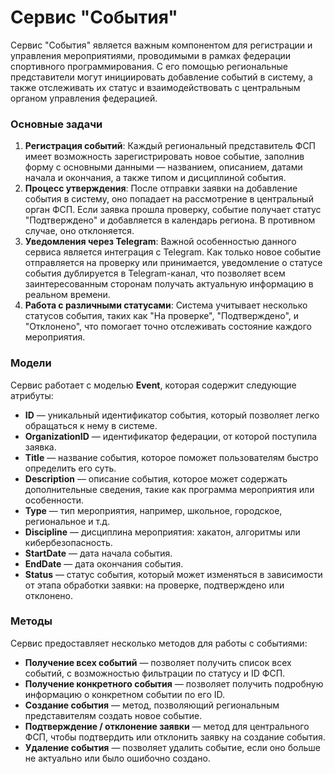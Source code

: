# Сервис "События"

Сервис "События" является важным компонентом для регистрации и управления мероприятиями, проводимыми в рамках федерации спортивного программирования. С его помощью региональные представители могут инициировать добавление событий в систему, а также отслеживать их статус и взаимодействовать с центральным органом управления федерацией.

### Основные задачи

1. **Регистрация событий**: Каждый региональный представитель ФСП имеет возможность зарегистрировать новое событие, заполнив форму с основными данными — названием, описанием, датами начала и окончания, а также типом и дисциплиной события.
2. **Процесс утверждения**: После отправки заявки на добавление события в систему, оно попадает на рассмотрение в центральный орган ФСП. Если заявка прошла проверку, событие получает статус "Подтверждено" и добавляется в календарь региона. В противном случае, оно отклоняется.
3. **Уведомления через Telegram**: Важной особенностью данного сервиса является интеграция с Telegram. Как только новое событие отправляется на проверку или принимается, уведомление о статусе события дублируется в Telegram-канал, что позволяет всем заинтересованным сторонам получать актуальную информацию в реальном времени.
4. **Работа с различными статусами**: Система учитывает несколько статусов события, таких как "На проверке", "Подтверждено", и "Отклонено", что помогает точно отслеживать состояние каждого мероприятия.

### Модели

Сервис работает с моделью **Event**, которая содержит следующие атрибуты:

- **ID** — уникальный идентификатор события, который позволяет легко обращаться к нему в системе.
- **OrganizationID** — идентификатор федерации, от которой поступила заявка.
- **Title** — название события, которое поможет пользователям быстро определить его суть.
- **Description** — описание события, которое может содержать дополнительные сведения, такие как программа мероприятия или особенности.
- **Type** — тип мероприятия, например, школьное, городское, региональное и т.д.
- **Discipline** — дисциплина мероприятия: хакатон, алгоритмы или кибербезопасность.
- **StartDate** — дата начала события.
- **EndDate** — дата окончания события.
- **Status** — статус события, который может изменяться в зависимости от этапа обработки заявки: на проверке, подтверждено или отклонено.

### Методы

Сервис предоставляет несколько методов для работы с событиями:

- **Получение всех событий** — позволяет получить список всех событий, с возможностью фильтрации по статусу и ID ФСП.
- **Получение конкретного события** — позволяет получить подробную информацию о конкретном событии по его ID.
- **Создание события** — метод, позволяющий региональным представителям создать новое событие.
- **Подтверждение / отклонение заявки** — метод для центрального ФСП, чтобы подтвердить или отклонить заявку на создание события.
- **Удаление события** — позволяет удалить событие, если оно больше не актуально или было ошибочно создано.